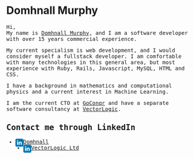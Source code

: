 # Domhnall Murphy

<samp>
<p>
  Hi,</br>
  My name is <a href="https://domhnallmurphy.com">Domhnall Murphy</a>, and I am a software developer with over 15 years commercial experience.
</p>
<p>
  My current specialism is web development, and I would consider myself a fullstack developer.
  I am comfortable with many technologies in this general area, but most experience with Ruby, Rails, Javascript, MySQL, HTML and CSS.
</p>
<p>
  I have a background in mathematics and computational physics and a current interest in Machine Learning.
</p>
<p>
  I am the current CTO at <a href="https://www.goconqr.com">GoConqr</a> and have a separate software consultancy at
  <a href="https://www.vector-logic.com">VectorLogic</a>.
</p>

## Contact me through LinkedIn
<ul>
  <li>
    <a href="https://www.linkedin.com/in/domhnall-murphy-755331a/">
      Domhnall
      <img align="left" alt="Domhnall Murphy Linkdin" width="21px" src="https://raw.githubusercontent.com/edent/SuperTinyIcons/099dc12b59179d07d534069bc8551718f786d91a/images/svg/linkedin.svg" />
    </a>
  </li>
  <li>
    <a href="https://www.linkedin.com/company/vectorlogic/">
      VectorLogic Ltd
      <img align="left" alt="VectorLogic Linkdin" width="21px" src="https://raw.githubusercontent.com/edent/SuperTinyIcons/099dc12b59179d07d534069bc8551718f786d91a/images/svg/linkedin.svg" />
    </a>
  </li>
</ul>

</samp>


<!--  ![visitors](https://visitor-badge.glitch.me/badge?page_id=coderjojo/coderjojo) -->

<!-- ![ViewCount](https://views.whatilearened.today/views/github/coderjojo/views.svg) -->
